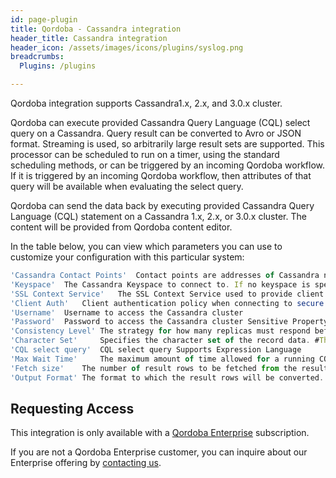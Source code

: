 ```yaml
---
id: page-plugin
title: Qordoba - Cassandra integration
header_title: Cassandra integration
header_icon: /assets/images/icons/plugins/syslog.png
breadcrumbs:
  Plugins: /plugins

---
```




<div class="alert alert-warning">
  Qordoba integration supports Cassandra1.x, 2.x, and 3.0.x cluster.
</div>

Qordoba can execute provided Cassandra Query Language (CQL) select query on a Cassandra. Query result can be converted to Avro or JSON format. Streaming is used, so arbitrarily large result sets are supported. This processor can be scheduled to run on a timer, using the standard scheduling methods, or can be triggered by an incoming Qordoba workflow. If it is triggered by an incoming Qordoba workflow, then attributes of that query will be available when evaluating the select query.



<div class="alert alert-warning">
Qordoba can send the data back by executing provided Cassandra Query Language (CQL) statement on a Cassandra 1.x, 2.x, or 3.0.x cluster. The content will be provided from Qordoba content editor.
</div>


In the table below, you can view which parameters you can use to customize your configuration with this particular system:

```javascript
'Cassandra Contact Points'	Contact points are addresses of Cassandra nodes. The list of contact points should be comma-separated and in hostname:port format. Example node1:port,node2:port,.... The default client port for Cassandra is 9042, but the port(s) must be explicitly specified.
'Keyspace'	The Cassandra Keyspace to connect to. If no keyspace is specified, the query will need to include the keyspace name before any table reference.
'SSL Context Service'	The SSL Context Service used to provide client certificate information for TLS/SSL connections.
'Client Auth'	Client authentication policy when connecting to secure (TLS/SSL) cluster. Possible values are REQUIRED, WANT, NONE. This property is only used when an SSL Context has been defined and enabled.
'Username'	Username to access the Cassandra cluster
'Password'	Password to access the Cassandra cluster Sensitive Property
'Consistency Level'	The strategy for how many replicas must respond before results are returned. #The default value ONE
'Character Set'		Specifies the character set of the record data. #The default value UTF-8
'CQL select query'	CQL select query Supports Expression Language 
'Max Wait Time'		The maximum amount of time allowed for a running CQL select query. Must be of format <duration> <TimeUnit> where <duration> is a non-negative integer and TimeUnit is a supported Time Unit, such as: nanos, millis, secs, mins, hrs, days. A value of zero means there is no limit. #The default value 0 seconds
'Fetch size'	The number of result rows to be fetched from the result set at a time. Zero is the default and means there is no limit. #The default value 0 
'Output Format'	The format to which the result rows will be converted. If JSON is selected, the output will contain an object with field 'results' containing an array of result rows. Each row in the array is a map of the named column to its value. For example: { "results": [{"userid":1, "name":"Joe Smith"}]}

```

## Requesting Access

This integration is only available with a [Qordoba Enterprise](http://go.qordoba.com/WF-Request-A-Demo__LP-DevDocs-Header.html) subscription.

If you are not a Qordoba Enterprise customer, you can inquire about our
Enterprise offering by [contacting us](http://go.qordoba.com/WF-Request-A-Demo__LP-DevDocs-Header.html).
